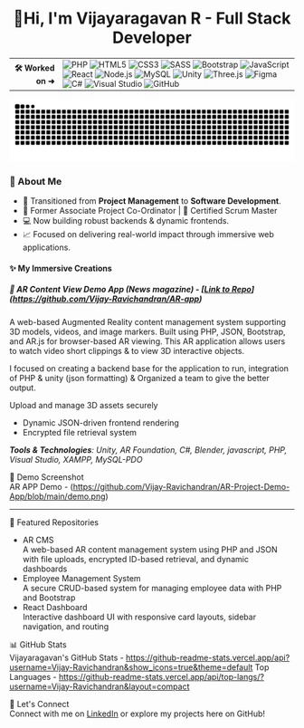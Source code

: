 <h1 align="center">🚀Hi, I'm Vijayaragavan R - Full Stack Developer </h1>

<table>
  <tr>
    <td align="right"><strong>🛠️ Worked on ➜</strong></td>
    <td>
      <img src="https://cdn.jsdelivr.net/gh/devicons/devicon/icons/php/php-original.svg" width="40" alt="PHP"/>       
      <img src="https://cdn.jsdelivr.net/gh/devicons/devicon/icons/html5/html5-original-wordmark.svg" width="40" alt="HTML5"/>
      <img src="https://cdn.jsdelivr.net/gh/devicons/devicon/icons/css3/css3-original-wordmark.svg" width="40" alt="CSS3"/>
      <img src="https://cdn.jsdelivr.net/gh/devicons/devicon/icons/sass/sass-original.svg" width="40" alt="SASS"/>
      <img src="https://cdn.jsdelivr.net/gh/devicons/devicon/icons/bootstrap/bootstrap-original-wordmark.svg" width="40" alt="Bootstrap"/>
      <img src="https://cdn.jsdelivr.net/gh/devicons/devicon/icons/javascript/javascript-original.svg" width="40" alt="JavaScript"/>
      <img src="https://cdn.jsdelivr.net/gh/devicons/devicon/icons/react/react-original-wordmark.svg" width="40" alt="React"/>
      <img src="https://cdn.jsdelivr.net/gh/devicons/devicon/icons/nodejs/nodejs-original-wordmark.svg" width="40" alt="Node.js"/>
      <img src="https://cdn.jsdelivr.net/gh/devicons/devicon/icons/mysql/mysql-original.svg" width="40" alt="MySQL"/>
      <img src="https://cdn.jsdelivr.net/gh/devicons/devicon/icons/unity/unity-original-wordmark.svg" width="40" alt="Unity"/>
      <img src="https://cdn.jsdelivr.net/gh/devicons/devicon/icons/threejs/threejs-original-wordmark.svg" width="40" alt="Three.js"/>
      <img src="https://cdn.jsdelivr.net/gh/devicons/devicon/icons/figma/figma-original.svg" width="40" alt="Figma"/>
      <img src="https://cdn.jsdelivr.net/gh/devicons/devicon/icons/csharp/csharp-original.svg" width="40" alt="C#"/>
      <img src="https://cdn.jsdelivr.net/gh/devicons/devicon/icons/visualstudio/visualstudio-plain.svg" width="40" alt="Visual Studio"/>    
      <img src="https://cdn.jsdelivr.net/gh/devicons/devicon/icons/github/github-original.svg" width="40" alt="GitHub"/>
    </td>
  </tr>
</table>

![GitHub Snake](https://raw.githubusercontent.com/Vijay-Ravichandran/Vijay-Ravichandran/output/github-contribution-grid-snake.svg)

### 🧠 About Me  
 <ul>
  <li>🚀 Transitioned from <strong>Project Management</strong> to <strong>Software Development</strong>.</li>
  <li>📌 Former Associate Project Co-Ordinator | 🧠 Certified Scrum Master</li>
  <li>💻 Now building robust backends & dynamic frontends.</li>
  <li>📈 Focused on delivering real-world impact through immersive web applications.</li>
</ul>

#### ✨ My Immersive Creations

##### 🌌 AR Content View Demo App (News magazine) - [[Link to Repo](https://github.com/Vijay-Ravichandran/Project1)](https://github.com/Vijay-Ravichandran/AR-app)
A web-based Augmented Reality content management system supporting 3D models, videos, and image markers. Built using PHP, JSON, Bootstrap, and AR.js for browser-based AR viewing. This AR application allows users to watch video short clippings & to view 3D interactive objects. 

I focused on creating a backend base for the application to run, integration of PHP & unity (json formatting) & Organized a team to give the better output.

Upload and manage 3D assets securely
- Dynamic JSON-driven frontend rendering
- Encrypted file retrieval system

_**Tools & Technologies**: Unity, AR Foundation, C#, Blender, javascript, PHP, Visual Studio, XAMPP, MySQL-PDO_

📸 Demo Screenshot  
AR APP Demo - (https://github.com/Vijay-Ravichandran/AR-Project-Demo-App/blob/main/demo.png)

---

📂 Featured Repositories  
- AR CMS  
  A web-based AR content management system using PHP and JSON with file uploads, encrypted ID-based retrieval, and dynamic dashboards  
- Employee Management System  
  A secure CRUD-based system for managing employee data with PHP and Bootstrap  
- React Dashboard  
  Interactive dashboard UI with responsive card layouts, sidebar navigation, and routing  

📊 GitHub Stats  
Vijayaragavan's GitHub Stats - https://github-readme-stats.vercel.app/api?username=Vijay-Ravichandran&show_icons=true&theme=default
Top Languages - https://github-readme-stats.vercel.app/api/top-langs/?username=Vijay-Ravichandran&layout=compact

🤝 Let's Connect  
Connect with me on [LinkedIn](https://www.linkedin.com/in/vijayaragavanr2) or explore my projects here on GitHub!
